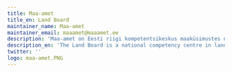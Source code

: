 ```yaml
---
title: Maa-amet
title_en: Land Board
maintainer_name: Maa-amet
maintainer_email: maaamet@maaamet.ee
description: 'Maa-amet on Eesti riigi kompetentsikeskus maaküsimustes ning suurim ruumiandmete tootja, haldaja, levitaja ja ruumiandmeteenuste pakkuja.'
description_en: 'The Land Board is a national competency centre in land related matters and the biggest producer, manager and distributor of spatial data as well as provider of spatial data services.'
twitter: ''
logo: maa-amet.PNG
---
```

